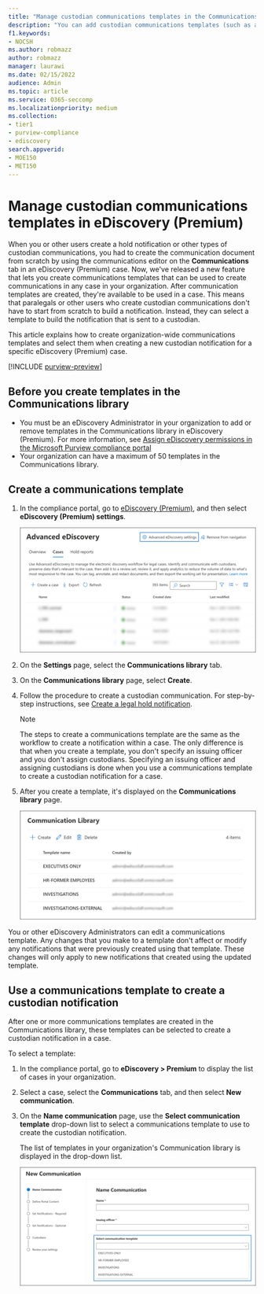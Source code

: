 ```yaml
---
title: "Manage custodian communications templates in the Communications library in eDiscovery (Premium)"
description: "You can add custodian communications templates (such as a template for hold notification) in eDiscovery (Premium) so they can be used in any case in your organization."
f1.keywords:
- NOCSH
ms.author: robmazz
author: robmazz
manager: laurawi
ms.date: 02/15/2022
audience: Admin
ms.topic: article
ms.service: O365-seccomp
ms.localizationpriority: medium
ms.collection:
- tier1
- purview-compliance
- ediscovery 
search.appverid: 
- MOE150
- MET150
---
```


# Manage custodian communications templates in eDiscovery (Premium)

When you or other users create a hold notification or other types of custodian communications, you had to create the communication document from scratch by using the communications editor on the **Communications** tab in an eDiscovery (Premium) case. Now, we've released a new feature that lets you create communications templates that can be used to create communications in any case in your organization. After communication templates are created, they're available to be used in a case. This means that paralegals or other users who create custodian communications don't have to start from scratch to build a notification. Instead, they can select a template to build the notification that is sent to a custodian.

This article explains how to create organization-wide communications templates and select them when creating a new custodian notification for a specific eDiscovery (Premium) case.

[!INCLUDE [purview-preview](../includes/purview-preview.md)]

## Before you create templates in the Communications library

- You must be an eDiscovery Administrator in your organization to add or remove templates in the Communications library in eDiscovery (Premium). For more information, see [Assign eDiscovery permissions in the Microsoft Purview compliance portal](ediscovery-assign-permissions.md)  
- Your organization can have a maximum of 50 templates in the Communications library.

## Create a communications template

1. In the compliance portal, go to [eDiscovery (Premium)](https://go.microsoft.com/fwlink/p/?linkid=2173764), and then select **eDiscovery (Premium) settings**.

   ![Select eDiscovery (Premium) settings](..\media\HistoricalVersions1.png)

2. On the **Settings** page, select the **Communications library** tab.

3. On the **Communications library** page, select **Create**.

4. Follow the procedure to create a custodian communication. For step-by-step instructions, see [Create a legal hold notification](ediscovery-create-hold-notification.md).

   > [!NOTE]
   > The steps to create a communications template are the same as the workflow to create a notification within a case. The only difference is that when you create a template, you don't specify an issuing officer and you don't assign custodians. Specifying an issuing officer and assigning custodians is done when you use a communications template to create a custodian notification for a case.

5. After you create a template, it's displayed on the **Communications library** page.

   ![Templates displayed in Communications library](..\media\AeDCommunicationsLibrary1.png)

You or other eDiscovery Administrators can edit a communications template. Any changes that you make to a template don't affect or modify any notifications that were previously created using that template. These changes will only apply to new notifications that created using the updated template.

## Use a communications template to create a custodian notification

After one or more communications templates are created in the Communications library, these templates can be selected to create a custodian notification in a case.

To select a template:

1. In the compliance portal, go to **eDiscovery > Premium** to display the list of cases in your organization.

2. Select a case, select the **Communications** tab, and then select **New communication**.

3. On the **Name communication** page, use the **Select communication template** drop-down list to select a communications template to use to create the custodian notification.

   The list of templates in your organization's Communication library is displayed in the drop-down list.

   ![Templates from Communications library displayed in the drop-down list.](..\media\AeDCommunicationsTemplates1.png)
